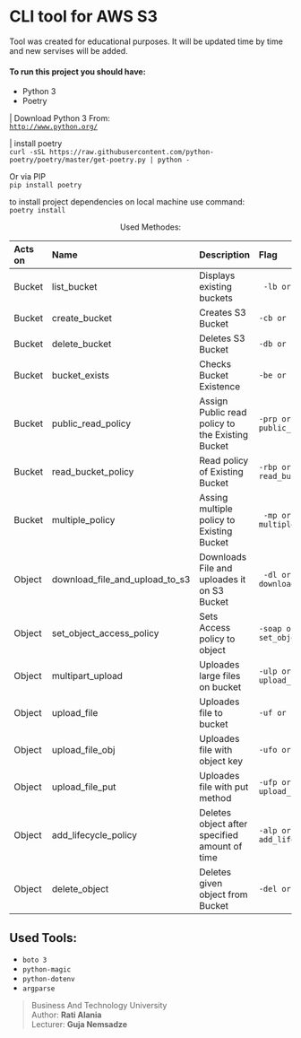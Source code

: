 # CLI tool for AWS S3





Tool was created for educational purposes. It will be updated time by time and new servises will be added.

#### To run this project you should have:
- Python 3
- Poetry

| Download Python 3 From: <br>
<a href="http://python.org/">``` http://www.python.org/ ```</a>

| install poetry <br>
```curl -sSL https://raw.githubusercontent.com/python-poetry/poetry/master/get-poetry.py | python -```

Or via PIP <br>
``` pip install poetry ```

to install project dependencies on local machine use command: <br>
```poetry install ```

<p align=center>Used Methodes:</p>

| Acts on | Name | Description | Flag |
|:---------------|:---------------|:---------------|:---------------|
| Bucket  | list_bucket | Displays existing buckets  | ``` -lb or --list_buckets```  |
| Bucket  | create_bucket  | Creates S3 Bucket  | ```-cb or --create_bucket```  |
| Bucket  | delete_bucket  | Deletes S3 Bucket  | ```-db or --delete_bucket```  |
| Bucket  |  bucket_exists | Checks Bucket Existence  | ```-be or --bucket_exist```  |
| Bucket  | public_read_policy  | Assign Public read policy to the Existing Bucket  | ```-prp or --public_read_policy``` |
| Bucket  | read_bucket_policy  | Read policy of Existing Bucket  | ```-rbp or --read_bucket_policy``` |
| Bucket  | multiple_policy  | Assing multiple policy to Existing Bucket  | ``` -mp or --multiple_policy```|
| Object  | download_file_and_upload_to_s3  | Downloads File and uploades it on S3 Bucket  | ``` -dl or --download_and_upload```  |
| Object  | set_object_access_policy  | Sets Access policy to object  | ```-soap or --set_object_access_policy``` |
| Object | multipart_upload | Uploades large files on bucket | ```-ulp or --upload_large_file``` |
| Object | upload_file | Uploades file to bucket | ```-uf or --upload_file``` |
| Object | upload_file_obj | Uploades file with object key | ```-ufo or --upload_file_ob``` |
| Object | upload_file_put | Uploades file with put method | ```-ufp or --upload_file_put``` |
| Object | add_lifecycle_policy | Deletes object after specified amount of time | ```-alp or --add_lifecycle_policy``` |
| Object | delete_object | Deletes given object from Bucket | ```-del or --delete_object``` |

## Used Tools:
- ```boto 3```
- ```python-magic```
- ```python-dotenv```
- ```argparse```




> Business And Technology University <br> 
> Author: <b>Rati Alania</b> <br>
> Lecturer: <b>Guja Nemsadze</b>
